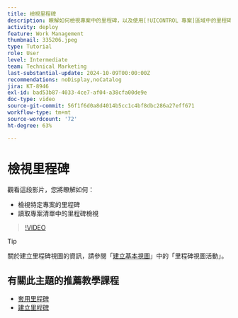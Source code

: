 ```yaml
---
title: 檢視里程碑
description: 瞭解如何檢視專案中的里程碑，以及使用[!UICONTROL 專案]區域中的里程碑檢視。
activity: deploy
feature: Work Management
thumbnail: 335206.jpeg
type: Tutorial
role: User
level: Intermediate
team: Technical Marketing
last-substantial-update: 2024-10-09T00:00:00Z
recommendations: noDisplay,noCatalog
jira: KT-8946
exl-id: bad53b87-4033-4ce7-af04-a38cfa00de9e
doc-type: video
source-git-commit: 56f1f6d0a8d4014b5cc1c4bf8dbc286a27eff671
workflow-type: tm+mt
source-wordcount: '72'
ht-degree: 63%

---
```


# 檢視里程碑

觀看這段影片，您將瞭解如何：

* 檢視特定專案的里程碑
* 讀取專案清單中的里程碑檢視

>[!VIDEO](https://video.tv.adobe.com/v/335206/?quality=12&learn=on)

>[!TIP]
>
>關於建立里程碑視圖的資訊，請參閱「[建立基本視圖](/help/reporting/basic-reporting/create-a-basic-view.md)」中的「里程碑視圖活動」。

## 有關此主題的推薦教學課程

* [套用里程碑](/help/manage-work/approval-processes-and-milestone-paths/apply-milestones.md)
* [建立里程碑](/help/administration-and-setup/approval-processes-and-milestone-paths/creating-milestones.md)

